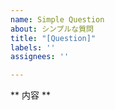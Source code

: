 ```yaml
---
name: Simple Question
about: シンプルな質問
title: "[Question]"
labels: ''
assignees: ''

---
```


** 内容 **
